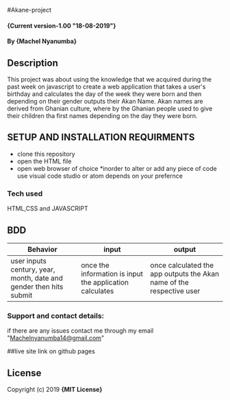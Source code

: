 #Akane-project
#### {Current version-1.00 "18-08-2019"}
#### By **{Machel Nyanumba}**
## Description
This project was about using the knowledge that we acquired during the past week on javascript to create a web application that takes a user's birthday and calculates the day of the week they were born and then depending on their gender outputs their Akan Name.
Akan names are derived from Ghanian culture, where by the Ghanian people used to give their children tha first  names depending on the day they were born.

## SETUP AND INSTALLATION REQUIRMENTS

* clone this repository
* open the HTML file
* open web browser of choice
*inorder to alter or add any piece of code use visual code studio or atom depends on your prefernce

### Tech used

HTML,CSS and JAVASCRIPT

## BDD

| Behavior| input | output |
| -------- | -------- | -------- |
| user inputs century, year, month, date and gender then hits submit   | once the information is input the application calculates    | once calculated the app outputs the Akan name of the respective user     |


### Support and contact details:
if there are any issues contact me through my email "Machelnyanumba14@gmail.com"


##live site link on github pages

## License

Copyright (c) 2019 **{MIT License}**


